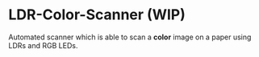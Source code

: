 # LDR-Color-Scanner (WIP)
Automated scanner which is able to scan a <b>color</b> image on a paper using LDRs and RGB LEDs.
